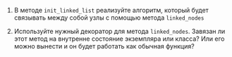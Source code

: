 1. В методе `init_linked_list` реализуйте алгоритм, который будет связывать между собой узлы
с помощью метода `linked_nodes`

2. Используйте нужный декоратор для метода `linked_nodes`. 
   Завязан ли этот метод на внутренне состояние экземпляра или класса? 
   Или его можно вынести и он будет работать как обычная функция?

